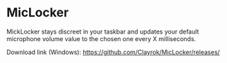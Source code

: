 # MicLocker
MickLocker stays discreet in your taskbar and updates your default microphone volume value to the chosen one every X milliseconds.

Download link (Windows): https://github.com/Clayrok/MicLocker/releases/
